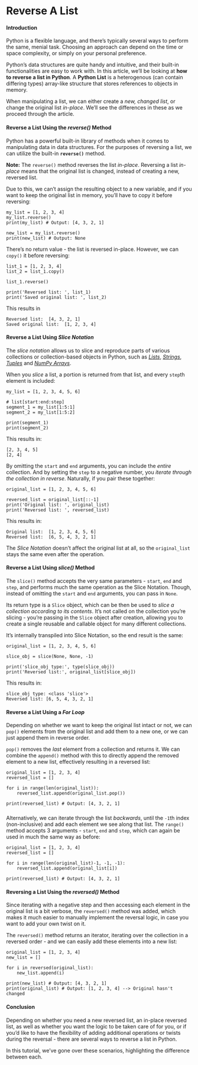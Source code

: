 Reverse A List
==============

#### Introduction <span id="introduction"></span>

Python is a flexible language, and there’s typically several ways to perform the same, menial task. Choosing an approach can depend on the time or space complexity, or simply on your personal preference.

Python’s data structures are quite handy and intuitive, and their built-in functionalities are easy to work with. In this article, we’ll be looking at **how to reverse a list in Python**. A **Python List** is a heterogenous (can contain differing types) array-like structure that stores references to objects in memory.

When manipulating a list, we can either create a *new, changed list*, or change the original list *in-place*. We’ll see the differences in these as we proceed through the article.

#### Reverse a List Using the *reverse()* Method <span id="reversealistusingthereversemethod"></span>

Python has a powerful built-in library of methods when it comes to manipulating data in data structures. For the purposes of reversing a list, we can utilize the built-in **`reverse()`** method.

**Note:** The `reverse()` method reverses the list *in-place*. Reversing a list *in-place* means that the original list is changed, instead of creating a new, reversed list.

Due to this, we can’t assign the resulting object to a new variable, and if you want to keep the original list in memory, you’ll have to copy it before reversing:

    my_list = [1, 2, 3, 4]
    my_list.reverse()
    print(my_list) # Output: [4, 3, 2, 1]

    new_list = my_list.reverse()
    print(new_list) # Output: None

There’s no return value - the list is reversed in-place. However, we can `copy()` it before reversing:

    list_1 = [1, 2, 3, 4]
    list_2 = list_1.copy()

    list_1.reverse()

    print('Reversed list: ', list_1)
    print('Saved original list: ', list_2)

This results in

    Reversed list:  [4, 3, 2, 1]
    Saved original list:  [1, 2, 3, 4]

#### Reverse a List Using *Slice Notation* <span id="reversealistusingslicenotation"></span>

The *slice notation* allows us to slice and reproduce parts of various collections or collection-based objects in Python, such as [*Lists*](https://stackabuse.com/python-slice-notation-on-list), [*Strings*](https://stackabuse.com/python-slice-notation-on-string), [*Tuples*](https://stackabuse.com/python-slice-notation-on-tuple) and [*NumPy Arrays*](https://stackabuse.com/python-slice-notation-on-numpy-arrays).

When you *slice* a list, a portion is returned from that list, and every `step`th element is included:

    my_list = [1, 2, 3, 4, 5, 6]

    # list[start:end:step]
    segment_1 = my_list[1:5:1]
    segment_2 = my_list[1:5:2]

    print(segment_1)
    print(segment_2)

This results in:

    [2, 3, 4, 5]
    [2, 4]

By omitting the `start` and `end` arguments, you can include the *entire* collection. And by setting the `step` to a negative number, you *iterate through the collection in reverse*. Naturally, if you pair these together:

    original_list = [1, 2, 3, 4, 5, 6]

    reversed_list = original_list[::-1]
    print('Original list: ', original_list)
    print('Reversed list: ', reversed_list)

This results in:

    Original list:  [1, 2, 3, 4, 5, 6]
    Reversed list:  [6, 5, 4, 3, 2, 1]

The *Slice Notation* doesn’t affect the original list at all, so the `original_list` stays the same even after the operation.

#### Reverse a List Using *slice()* Method <span id="reversealistusingslicemethod"></span>

The `slice()` method accepts the very same parameters - `start`, `end` and `step`, and performs much the same operation as the Slice Notation. Though, instead of omitting the `start` and `end` arguments, you can pass in `None`.

Its return type is a `Slice` object, which can be then be used to *slice a collection according to its contents*. It’s not called on the collection you’re slicing - you’re passing in the `Slice` object after creation, allowing you to create a single reusable and callable object for many different collections.

It’s internally transpiled into Slice Notation, so the end result is the same:

    original_list = [1, 2, 3, 4, 5, 6]

    slice_obj = slice(None, None, -1)

    print('slice_obj type:', type(slice_obj))
    print('Reversed list:', original_list[slice_obj])

This results in:

    slice_obj type: <class 'slice'>
    Reversed list: [6, 5, 4, 3, 2, 1]

#### Reverse a List Using a *For Loop* <span id="reversealistusingaforloop"></span>

Depending on whether we want to keep the original list intact or not, we can `pop()` elements from the original list and add them to a new one, or we can just append them in reverse order.

`pop()` removes the *last* element from a collection and returns it. We can combine the `append()` method with this to directly append the removed element to a new list, effectively resulting in a reversed list:

    original_list = [1, 2, 3, 4]
    reversed_list = []

    for i in range(len(original_list)):
        reversed_list.append(original_list.pop())

    print(reversed_list) # Output: [4, 3, 2, 1]

### 

Alternatively, we can iterate through the list *backwards*, until the `-1`th index (non-inclusive) and add each element we see along that list. The `range()` method accepts 3 arguments - `start`, `end` and `step`, which can again be used in much the same way as before:

    original_list = [1, 2, 3, 4]
    reversed_list = []

    for i in range(len(original_list)-1, -1, -1):
        reversed_list.append(original_list[i])

    print(reversed_list) # Output: [4, 3, 2, 1]

#### Reversing a List Using the *reversed()* Method <span id="reversingalistusingthereversedmethod"></span>

Since iterating with a negative step and then accessing each element in the original list is a bit verbose, the `reversed()` method was added, which makes it much easier to manually implement the reversal logic, in case you want to add your own twist on it.

The `reversed()` method returns an iterator, iterating over the collection in a reversed order - and we can easily add these elements into a new list:

    original_list = [1, 2, 3, 4]
    new_list = []

    for i in reversed(original_list):
        new_list.append(i)

    print(new_list) # Output: [4, 3, 2, 1]
    print(original_list) # Output: [1, 2, 3, 4] --> Original hasn't changed

#### Conclusion <span id="conclusion"></span>

Depending on whether you need a new reversed list, an in-place reversed list, as well as whether you want the logic to be taken care of for you, or if you’d like to have the flexibility of adding additional operations or twists during the reversal - there are several ways to reverse a list in Python.

In this tutorial, we’ve gone over these scenarios, highlighting the difference between each.
